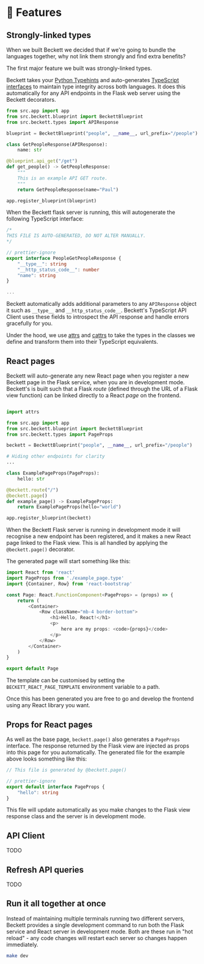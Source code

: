 # 📄 Features

## Strongly-linked types

When we built Beckett we decided that if we're going to bundle the languages together, why not link them strongly and find extra benefits?

The first major feature we built was strongly-linked types.

Beckett takes your [Python Typehints](https://docs.python.org/3/library/typing.html) and auto-generates [TypeScript interfaces](https://www.typescriptlang.org/docs/handbook/interfaces.html) to maintain type integrity across both languages. It does this automatically for any API endpoints in the Flask web server using the Beckett decorators.

```py title="src/views/people.py" linenums="1"
from src.app import app
from src.beckett.blueprint import BeckettBlueprint
from src.beckett.types import APIResponse

blueprint = BeckettBlueprint("people", __name__, url_prefix="/people")

class GetPeopleResponse(APIResponse):
    name: str

@blueprint.api_get("/get")
def get_people() -> GetPeopleResponse:
    """
    This is an example API GET route.
    """
    return GetPeopleResponse(name="Paul")

app.register_blueprint(blueprint)
```

When the Beckett flask server is running, this will autogenerate the following TypeScript interface:

```ts title="js/api/types.ts" linenums="1"
/*
THIS FILE IS AUTO-GENERATED, DO NOT ALTER MANUALLY.
*/

// prettier-ignore
export interface PeopleGetPeopleResponse {
    "__type__": string
    "__http_status_code__": number
    "name": string
}

...
```

Beckett automatically adds additional parameters to any `APIResponse` object it such as `__type__` and `__http_status_code__`. Beckett's TypeScript API Client uses these fields to introspect the API response and handle errors gracefully for you.

Under the hood, we use [attrs](https://www.attrs.org/en/stable/examples.html) and [cattrs](https://github.com/python-attrs/cattrs) to take the types in the classes we define and transform them into their TypeScript equivalents.

## React pages

Beckett will auto-generate any new React page when you register a new Beckett page in the Flask service, when you are in development mode. Beckett's is built such that a Flask _route_ (defined through the URL of a Flask view function) can be linked directly to a React _page_ on the frontend.

```py title="src/views/people.py" linenums="1"

import attrs

from src.app import app
from src.beckett.blueprint import BeckettBlueprint
from src.beckett.types import PageProps

beckett = BeckettBlueprint("people", __name__, url_prefix="/people")

# Hiding other endpoints for clarity
...

class ExamplePageProps(PageProps):
    hello: str

@beckett.route("/")
@beckett.page()
def example_page() -> ExamplePageProps:
    return ExamplePageProps(hello="world")

app.register_blueprint(beckett)
```

When the Beckett Flask server is running in development mode it will recognise a new endpoint has been registered, and it makes a new React page linked to the Flask view.
This is all handled by applying the `@beckett.page()` decorator.

The generated page will start something like this:

```ts linenums="1" title="src/js/template/people/example_page.tsx"
import React from 'react'
import PageProps from './example_page.type'
import {Container, Row} from 'react-bootstrap'

const Page: React.FunctionComponent<PageProps> = (props) => {
    return (
        <Container>
            <Row className="mb-4 border-bottom">
                <h1>Hello, React!</h1>
                <p>
                    here are my props: <code>{props}</code>
                </p>
            </Row>
        </Container>
    )
}

export default Page
```

The template can be customised by setting the `BECKETT_REACT_PAGE_TEMPLATE` environment variable to a path.

Once this has been generated you are free to go and develop the frontend using any React library you want.

## Props for React pages

As well as the base page, `beckett.page()` also generates a `PageProps` interface. The response returned by the Flask view are injected as props into this page for you automatically.
The generated file for the example above looks something like this:

```ts linenums="1" title="src/js/template/people/example_page.type.ts"
// This file is generated by @beckett.page()

// prettier-ignore
export default interface PageProps {
    "hello": string
}

```

This file will update automatically as you make changes to the Flask view response class and the server is in development mode.

## API Client

TODO

## Refresh API queries

TODO

## Run it all together at once

Instead of maintaining multiple terminals running two different servers, Beckett provides a single development command to run both the Flask service and React server in development mode.
Both are these run in "hot reload" - any code changes will restart each server so changes happen immediately.

```sh
make dev
```
